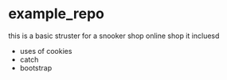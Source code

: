 # example_repo

this is a basic struster for a snooker shop online shop it incluesd

- uses of cookies
- catch
- bootstrap

